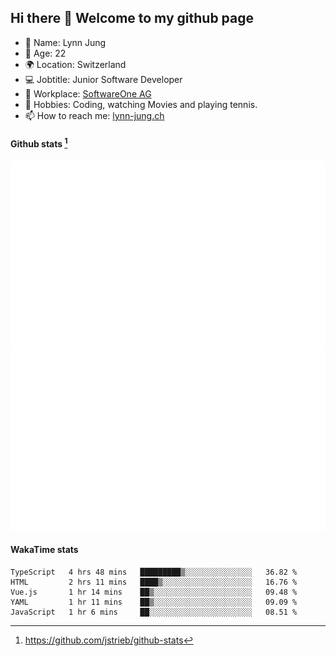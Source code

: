 ## Hi there 👋 Welcome to my github page

- 🧑 Name: Lynn Jung
- 🔞 Age: 22
- 🌍 Location: Switzerland
- 💻 Jobtitle: Junior Software Developer
- 🏢 Workplace: [SoftwareOne AG](https://www.softwareone.com/)
- 🎾 Hobbies: Coding, watching Movies and playing tennis.
- 📫 How to reach me: [lynn-jung.ch](https://lynn-jung.ch/)


#### Github stats [^1]
![](https://github.com/lynn-jung/github-stats/blob/master/generated/overview.svg)  ![](https://github.com/lynn-jung/github-stats/blob/master/generated/languages.svg)


#### WakaTime stats
<!--START_SECTION:waka-->
```text
TypeScript   4 hrs 48 mins   █████████▒░░░░░░░░░░░░░░░   36.82 % 
HTML         2 hrs 11 mins   ████▒░░░░░░░░░░░░░░░░░░░░   16.76 % 
Vue.js       1 hr 14 mins    ██▒░░░░░░░░░░░░░░░░░░░░░░   09.48 % 
YAML         1 hr 11 mins    ██▒░░░░░░░░░░░░░░░░░░░░░░   09.09 % 
JavaScript   1 hr 6 mins     ██░░░░░░░░░░░░░░░░░░░░░░░   08.51 % 
```
<!--END_SECTION:waka-->

[^1]: https://github.com/jstrieb/github-stats
